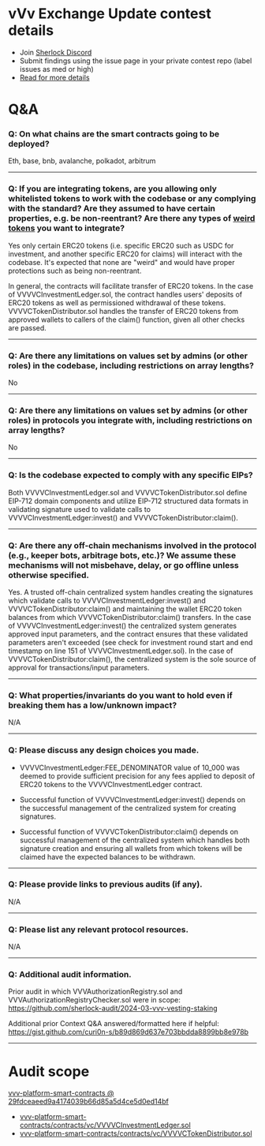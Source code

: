 
# vVv Exchange Update contest details

- Join [Sherlock Discord](https://discord.gg/MABEWyASkp)
- Submit findings using the issue page in your private contest repo (label issues as med or high)
- [Read for more details](https://docs.sherlock.xyz/audits/watsons)

# Q&A

### Q: On what chains are the smart contracts going to be deployed?
Eth, base, bnb, avalanche, polkadot, arbitrum
___

### Q: If you are integrating tokens, are you allowing only whitelisted tokens to work with the codebase or any complying with the standard? Are they assumed to have certain properties, e.g. be non-reentrant? Are there any types of [weird tokens](https://github.com/d-xo/weird-erc20) you want to integrate?
Yes only certain ERC20 tokens (i.e. specific ERC20 such as USDC for investment, and another specific ERC20 for claims) will interact with the codebase. It's expected that none are "weird" and would have proper protections such as being non-reentrant.

In general, the contracts will facilitate transfer of ERC20 tokens. In the case of VVVVCInvestmentLedger.sol, the contract handles users' deposits of ERC20 tokens as well as permissioned withdrawal of these tokens. VVVVCTokenDistributor.sol handles the transfer of ERC20 tokens from approved wallets to callers of the claim()  function, given all other checks are passed.
___

### Q: Are there any limitations on values set by admins (or other roles) in the codebase, including restrictions on array lengths?
No
___

### Q: Are there any limitations on values set by admins (or other roles) in protocols you integrate with, including restrictions on array lengths?
No
___

### Q: Is the codebase expected to comply with any specific EIPs?
Both VVVVCInvestmentLedger.sol and VVVVCTokenDistributor.sol define EIP-712 domain components and utilize EIP-712 structured data formats in validating signature used to validate calls to VVVVCInvestmentLedger:invest() and VVVVCTokenDistributor:claim().
___

### Q: Are there any off-chain mechanisms involved in the protocol (e.g., keeper bots, arbitrage bots, etc.)? We assume these mechanisms will not misbehave, delay, or go offline unless otherwise specified.
Yes. A trusted off-chain centralized system handles creating the signatures which validate calls to VVVVCInvestmentLedger:invest() and VVVVCTokenDistributor:claim() and maintaining the wallet ERC20 token balances from which VVVVCTokenDistributor:claim() transfers. In the case of VVVVCInvestmentLedger:invest() the centralized system generates approved input parameters, and the contract ensures that these validated parameters aren't exceeded (see check for investment round start and end timestamp on line 151 of VVVVCInvestmentLedger.sol). In the case of VVVVCTokenDistributor:claim(), the centralized system is the sole source of approval for transactions/input parameters.
___

### Q: What properties/invariants do you want to hold even if breaking them has a low/unknown impact?
N/A
___

### Q: Please discuss any design choices you made.
- VVVVCInvestmentLedger:FEE_DENOMINATOR value of 10_000 was deemed to provide sufficient precision for any fees applied to deposit of ERC20 tokens to the VVVVCInvestmentLedger contract.

- Successful function of VVVVCInvestmentLedger:invest() depends on the successful management of the centralized system for creating signatures.

- Successful function of VVVVCTokenDistributor:claim() depends on successful management of the centralized system which handles both signature creation and ensuring all wallets from which tokens will be claimed have the expected balances to be withdrawn.
___

### Q: Please provide links to previous audits (if any).
N/A
___

### Q: Please list any relevant protocol resources.
N/A
___

### Q: Additional audit information.
Prior audit in which VVVAuthorizationRegistry.sol and VVVAuthorizationRegistryChecker.sol were in scope: https://github.com/sherlock-audit/2024-03-vvv-vesting-staking

Additional prior Context Q&A answered/formatted here if helpful: https://gist.github.com/curi0n-s/b89d869d637e703bbdda8899bb8e978b
___



# Audit scope


[vvv-platform-smart-contracts @ 29fdceaeed9a4174039b66d85a5d4ce5d0ed14bf](https://github.com/vvvdevs/vvv-platform-smart-contracts/tree/29fdceaeed9a4174039b66d85a5d4ce5d0ed14bf)
- [vvv-platform-smart-contracts/contracts/vc/VVVVCInvestmentLedger.sol](vvv-platform-smart-contracts/contracts/vc/VVVVCInvestmentLedger.sol)
- [vvv-platform-smart-contracts/contracts/vc/VVVVCTokenDistributor.sol](vvv-platform-smart-contracts/contracts/vc/VVVVCTokenDistributor.sol)


